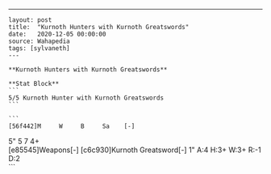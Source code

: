 ---
    layout: post
    title:  "Kurnoth Hunters with Kurnoth Greatswords"
    date:   2020-12-05 00:00:00
    source: Wahapedia
    tags: [sylvaneth]
    ---
    
    **Kurnoth Hunters with Kurnoth Greatswords**
    
    **Stat Block**
    ```
    5/5 Kurnoth Hunter with Kurnoth Greatswords
    ```
    
    ```
    [56f442]M     W     B     Sa    [-]
5"    5     7     4+    
[e85545]Weapons[-]
[c6c930]Kurnoth Greatsword[-]
1"     A:4    H:3+   W:3+   R:-1   D:2   
    ```
    
    
    